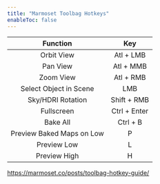```yaml
---
title: "Marmoset Toolbag Hotkeys"
enableToc: false
---
```

|Function|Key
|:-:|:-:
|Orbit View|Atl + LMB
|Pan View|Atl + MMB
|Zoom View|Atl + RMB
|Select Object in Scene|LMB
|Sky/HDRI Rotation|Shift + RMB
|Fullscreen|Ctrl + Enter
|Bake All|Ctrl + B
|Preview Baked Maps on Low|P
|Preview Low|L
|Preview High|H

https://marmoset.co/posts/toolbag-hotkey-guide/